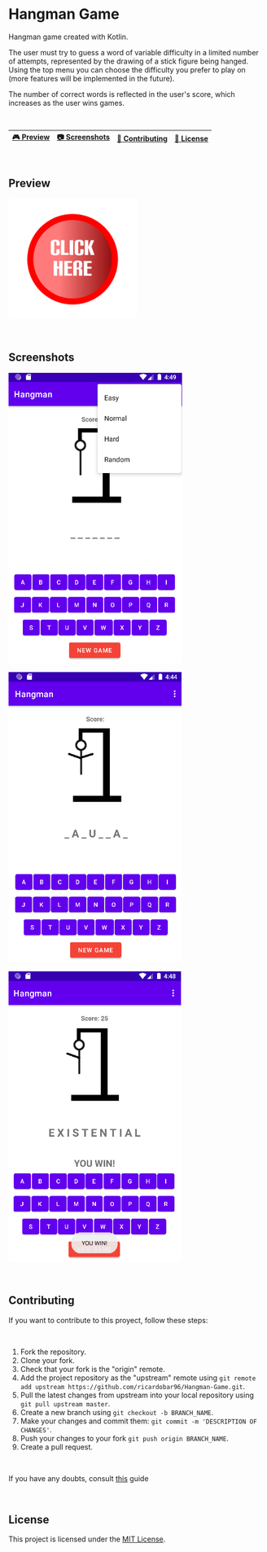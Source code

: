 # Hangman Game

Hangman game created with Kotlin.  

The user must try to guess a word of variable difficulty in a limited number of attempts, represented by the drawing of a stick figure being hanged. Using the top menu you can choose the difficulty you prefer to play on (more features will be implemented in the future). 

The number of correct words is reflected in the user's score, which increases as the user wins games.  

<br>

| [🎮 Preview](#preview) | [:camera: Screenshots](#screenshots) | [🤝 Contributing](#contributing) | [🔖 License](#license) |
| --------------- | -------- | ----------- | ----------- |

<br>

## Preview

[<img src="images/button.png" width="50%">](https://www.youtube.com/watch?v=cTOPgtCQ6XA "Preview Hangman Game")

<br>

## Screenshots

![hang1](images/hang1.png)

![hang2](images/hang2.png)

![hang3](images/hang3.png)

<br>

## Contributing
If you want to contribute to this proyect, follow these steps:

<br>

1. Fork the repository.
3. Clone your fork.
4. Check that your fork is the "origin" remote.
5. Add the project repository as the "upstream" remote using `git remote add upstream https://github.com/ricardobar96/Hangman-Game.git`.
6. Pull the latest changes from upstream into your local repository using `git pull upstream master`.
7. Create a new branch using `git checkout -b BRANCH_NAME`.
8. Make your changes and commit them: `git commit -m 'DESCRIPTION OF CHANGES'`.
9. Push your changes to your fork `git push origin BRANCH_NAME`.
10. Create a pull request.
 
<br>

If you have any doubts, consult [this](https://www.dataschool.io/how-to-contribute-on-github/) guide

<br>

## License
This project is licensed under the [MIT License](LICENSE).
